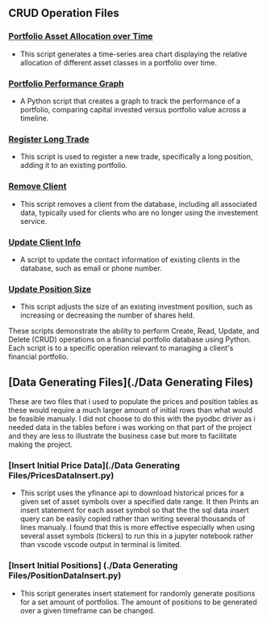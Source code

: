 ## CRUD Operation Files

### [Portfolio Asset Allocation over Time](./Portfolio_Asset_Allocation_over_Time.py)
- This script generates a time-series area chart displaying the relative allocation of different asset classes in a portfolio over time.

### [Portfolio Performance Graph](./Portfolio_Performance_Graph.py)
- A Python script that creates a graph to track the performance of a portfolio, comparing capital invested versus portfolio value across a timeline.

### [Register Long Trade](./Register_Long_Trade.py)
- This script is used to register a new trade, specifically a long position, adding it to an existing portfolio.

### [Remove Client](./Remove_Client.py)
- This script removes a client from the database, including all associated data, typically used for clients who are no longer using the investement service.

### [Update Client Info](./Update_Client_Info.py)
- A script to update the contact information of existing clients in the database, such as email or phone number.

### [Update Position Size](./Update_Position_Size.py)
- This script adjusts the size of an existing investment position, such as increasing or decreasing the number of shares held.

These scripts demonstrate the ability to perform Create, Read, Update, and Delete (CRUD) operations on a financial portfolio database using Python. Each script is to a specific operation relevant to managing a client's financial portfolio.

## [Data Generating Files](./Data Generating Files)
These are two files that i used to populate the prices and position tables as these would require a much larger amount of initial rows than what would be feasible manualy. I did not choose to do this with the pyodbc driver as i needed data in the tables before i was working on that part of the project and they are less to illustrate the business case but more to facilitate making the project. 

### [Insert Initial Price Data](./Data Generating Files/PricesDataInsert.py)  
- This script uses the yfinance api to download historical prices for a given set of asset symbols over a specified date range. It then Prints an insert statement for each asset symbol so that the the sql data insert query can be easily copied rather than writing several thousands of lines manualy. I found that this is more effective especially when using several asset symbols (tickers) to run this in a jupyter notebook rather than vscode vscode output in terminal is limited. 

### [Insert Initial Positions] (./Data Generating Files/PositionDataInsert.py)
- This script generates insert statement for randomly generate positions for a set amount of portfolios. The amount of positions to be generated over a given timeframe can be changed. 
